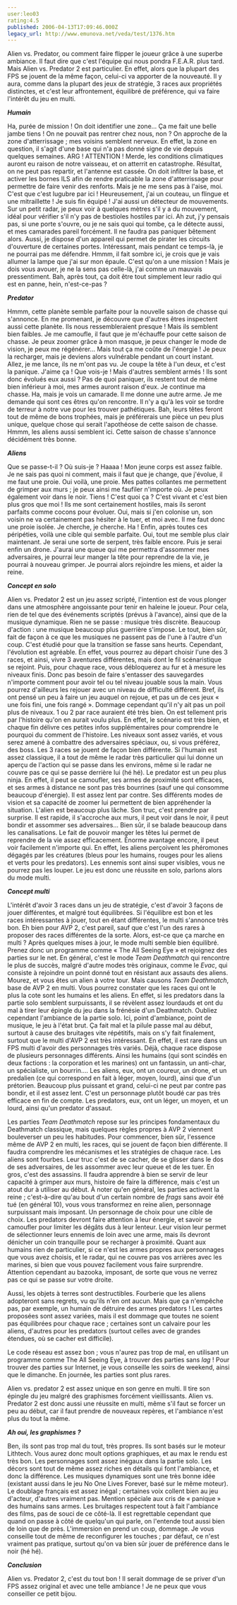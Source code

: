 ```yaml
---
user:leo03
rating:4.5
published: 2006-04-13T17:09:46.000Z
legacy_url: http://www.emunova.net/veda/test/1376.htm
---
```

Alien vs. Predator, ou comment faire flipper le joueur grâce à une superbe ambiance. Il faut dire que c'est l'équipe qui nous pondra F.E.A.R. plus tard. Mais Alien vs. Predator 2 est particulier. En effet, alors que la plupart des FPS se jouent de la même façon, celui-ci va apporter de la nouveauté. Il y aura, comme dans la plupart des jeux de stratégie, 3 races aux propriétés distinctes, et c'est leur affrontement, équilibré de préférence, qui va faire l'intérêt du jeu en multi.  

  

_**Humain**_  

  

Ha, purée de mission ! On doit identifier une zone... Ça me fait une belle jambe tiens ! On ne pouvait pas rentrer chez nous, non ? On approche de la zone d'atterrissage ; mes voisins semblent nerveux. En effet, la zone en question, il s'agit d'une base qui n'a pas donné signe de vie depuis quelques semaines. ARG ! ATTENTION ! Merde, les conditions climatiques auront eu raison de notre vaisseau, et on atterrit en catastrophe. Résultat, on ne peut pas repartir, et l'antenne est cassée. On doit infiltrer la base, et activer les bornes ILS afin de rendre praticable la zone d'atterrissage pour permettre de faire venir des renforts. Mais je ne me sens pas à l'aise, moi. C'est que c'est lugubre par ici ! Heureusement, j'ai un couteau, un flingue et une mitraillette ! Je suis fin équipé ! J'ai aussi un détecteur de mouvements. Sur un petit radar, je peux voir à quelques mètres s'il y a du mouvement, idéal pour vérifier s'il n'y pas de bestioles hostiles par ici. Ah zut, j'y pensais pas, si une porte s'ouvre, ou je ne sais quoi qui tombe, ça le détecte aussi, et mes camarades pareil forcément. Il ne faudra pas paniquer bêtement alors. Aussi, je dispose d'un appareil qui permet de pirater les circuits d'ouverture de certaines portes. Intéressant, mais pendant ce temps-là, je ne pourrai pas me défendre. Hmmm, il fait sombre ici, je crois que je vais allumer la lampe que j'ai sur mon épaule. C'est qu'on a une mission ! Mais je dois vous avouer, je ne la sens pas celle-là, j'ai comme un mauvais pressentiment. Bah, après tout, ça doit être tout simplement leur radio qui est en panne, hein, n'est-ce-pas ?  

  

_**Predator**_  

  

Hmmm, cette planète semble parfaite pour la nouvelle saison de chasse qui s'annonce. En me promenant, je découvre que d'autres êtres inspectent aussi cette planète. Ils nous ressembleraient presque ! Mais ils semblent bien faibles. Je me camoufle, il faut que je m'échauffe pour cette saison de chasse. Je peux zoomer grâce à mon masque, je peux changer le mode de vision, je peux me régénérer... Mais tout ça me coûte de l'énergie ! Je peux la recharger, mais je deviens alors vulnérable pendant un court instant. Allez, je me lance, ils ne m'ont pas vu. Je coupe la tête à l'un deux, et c'est la panique. J'aime ça ! Que vois-je ! Mais d'autres semblent armés ! Ils sont donc évolués eux aussi ? Pas de quoi paniquer, ils restent tout de même bien inférieur à moi, mes armes auront raison d'eux. Je continue ma chasse. Ha, mais je vois un camarade. Il me donne une autre arme. Je me demande qui sont ces êtres qu'on rencontre. Il n'y a qu'à les voir se tordre de terreur à notre vue pour les trouver pathétiques. Bah, leurs têtes feront tout de même de bons trophées, mais je préférerais une pièce un peu plus unique, quelque chose qui serait l'apothéose de cette saison de chasse. Hmmm, les aliens aussi semblent ici. Cette saison de chasse s'annonce décidément très bonne.  

  

_**Aliens**_  

  

Que se passe-t-il ? Où suis-je ? Haaaa ! Mon jeune corps est assez faible. Je ne sais pas quoi ni comment, mais il faut que je change, que j'évolue, il me faut une proie. Oui voilà, une proie. Mes pattes collantes me permettent de grimper aux murs ; je peux ainsi me faufiler n'importe où. Je peux également voir dans le noir. Tiens ! C'est quoi ça ? C'est vivant et c'est bien plus gros que moi ! Ils me sont certainement hostiles, mais ils seront parfaits comme cocons pour évoluer. Oui, mais si j'en colonise un, son voisin ne va certainement pas hésiter à le tuer, et moi avec. Il me faut donc une proie isolée. Je cherche, je cherche. Ha ! Enfin, après toutes ces péripéties, voilà une cible qui semble parfaite. Oui, tout me semble plus clair maintenant. Je serai une sorte de serpent, très faible encore. Puis je serai enfin un drone. J'aurai une queue qui me permettra d'assommer mes adversaires, je pourrai leur manger la tête pour reprendre de la vie, je pourrai à nouveau grimper. Je pourrai alors rejoindre les miens, et aider la reine.  

  

_**Concept en solo**_  

  

Alien vs. Predator 2 est un jeu assez scripté, l'intention est de vous plonger dans une atmosphère angoissante pour tenir en haleine le joueur. Pour cela, rien de tel que des événements scriptés (prévus à l'avance), ainsi que de la musique dynamique. Rien ne se passe : musique très discrète. Beaucoup d'action : une musique beaucoup plus guerrière s'impose. Le tout, bien sûr, fait de façon à ce que les musiques ne passent pas de l'une à l'autre d'un coup. C'est étudié pour que la transition se fasse sans heurts. Cependant, l'évolution est agréable. En effet, vous pourrez au départ choisir l'une des 3 races, et ainsi, vivre 3 aventures différentes, mais dont le fil scénaristique se rejoint. Puis, pour chaque race, vous débloquerez au fur et à mesure les niveaux finis. Donc pas besoin de faire s'entasser des sauvegardes n'importe comment pour avoir tel ou tel niveau jouable sous la main. Vous pourrez d'ailleurs les rejouer avec un niveau de difficulté différent. Bref, ils ont pensé un peu à faire un jeu auquel on rejoue, et pas un de ces jeux « une fois fini, une fois rangé ». Dommage cependant qu'il n'y ait pas un poil plus de niveaux. 1 ou 2 par race auraient été très bien. On est tellement pris par l'histoire qu'on en aurait voulu plus. En effet, le scénario est très bien, et chaque fin délivre ces petites infos supplémentaires pour comprendre le pourquoi du comment de l'histoire. Les niveaux sont assez variés, et vous serez amené à combattre des adversaires spéciaux, ou, si vous préférez, des boss. Les 3 races se jouent de façon bien différente. Si l'humain est assez classique, il a tout de même le radar très particulier qui lui donne un aperçu de l'action qui se passe dans les environs, même si le radar ne couvre pas ce qui se passe derrière lui (hé hé). Le predator est un peu plus ninja. En effet, il peut se camoufler, ses armes de proximité sont efficaces, et ses armes à distance ne sont pas très bourrines (sauf une qui consomme beaucoup d'énergie). Il est assez lent par contre. Ses différents modes de vision et sa capacité de zoomer lui permettent de bien appréhender la situation. L'alien est beaucoup plus lâche. Son truc, c'est prendre par surprise. Il est rapide, il s'accroche aux murs, il peut voir dans le noir, il peut bondir et assommer ses adversaires... Bien sûr, il se balade beaucoup dans les canalisations. Le fait de pouvoir manger les têtes lui permet de reprendre de la vie assez efficacement. Énorme avantage encore, il peut voir facilement n'importe qui. En effet, les aliens perçoivent les phéromones dégagés par les créatures (bleus pour les humains, rouges pour les aliens et verts pour les predators). Les ennemis sont ainsi super visibles, vous ne pourrez pas les louper. Le jeu est donc une réussite en solo, parlons alors du mode multi.  

  

_**Concept multi**_  

  

L'intérêt d'avoir 3 races dans un jeu de stratégie, c'est d'avoir 3 façons de jouer différentes, et malgré tout équilibrées. Si l'équilibre est bon et les races intéressantes à jouer, tout en étant différentes, le multi s'annonce très bon. Eh bien pour AVP 2, c'est pareil, sauf que c'est l'un des rares à proposer des races différentes de la sorte. Alors, est-ce que ça marche en multi ? Après quelques mises à jour, le mode multi semble bien équilibré. Prenez donc un programme comme « The All Seeing Eye » et rejoignez des parties sur le net. En général, c'est le mode _Team Deathmatch_ qui rencontre le plus de succès, malgré d'autre modes très originaux, comme le _Evac_, qui consiste à rejoindre un point donné tout en résistant aux assauts des aliens. Mourez, et vous êtes un alien à votre tour. Mais causons _Team Deathmatch_, base de AVP 2 en multi. Vous pourrez constater que les races qui ont le plus la cote sont les humains et les aliens. En effet, si les predators dans la partie solo semblent surpuissants, il se révèlent assez lourdauds et ont du mal à tirer leur épingle du jeu dans la frénésie d'un Deathmatch. Oubliez cependant l'ambiance de la partie solo. Ici, point d'ambiance, point de musique, le jeu à l'état brut. Ça fait mal et la pilule passe mal au début, surtout à cause des bruitages vite répétitifs, mais on s'y fait finalement, surtout que le multi d'AVP 2 est très intéressant. En effet, il est rare dans un FPS multi d'avoir des personnages très variés. Déjà, chaque race dispose de plusieurs personnages différents. Ainsi les humains (qui sont scindés en deux factions : la corporation et les marines) ont un fantassin, un anti-char, un spécialiste, un bourrin.... Les aliens, eux, ont un coureur, un drone, et un predalien (ce qui correspond en fait à léger, moyen, lourd), ainsi que d'un prétorien. Beaucoup plus puissant et grand, celui-ci ne peut par contre pas bondir, et il est assez lent. C'est un personnage plutôt boudé car pas très efficace en fin de compte. Les predators, eux, ont un léger, un moyen, et un lourd, ainsi qu'un predator d'assaut.  

  

Les parties _Team Deathmatch_ repose sur les principes fondamentaux du Deathmatch classique, mais quelques règles propres à AVP 2 viennent bouleverser un peu les habitudes. Pour commencer, bien sûr, l'essence même de AVP 2 en multi, les races, qui se jouent de façon bien différente. Il faudra comprendre les mécanismes et les stratégies de chaque race. Les aliens sont fourbes. Leur truc c'est de se cacher, de se glisser dans le dos de ses adversaires, de les assommer avec leur queue et de les tuer. En gros, c'est des assassins. Il faudra apprendre à bien se servir de leur capacité à grimper aux murs, histoire de faire la différence, mais c'est un atout dur à utiliser au début. À noter qu'en général, les parties activent la reine ; c'est-à-dire qu'au bout d'un certain nombre de _frags_ sans avoir été tué (en général 10), vous vous transformez en reine alien, personnage surpuissant mais imposant. Un personnage de choix pour une cible de choix. Les predators devront faire attention à leur énergie, et savoir se camoufler pour limiter les dégâts dus à leur lenteur. Leur vision leur permet de sélectionner leurs ennemis de loin avec une arme, mais ils devront dénicher un coin tranquille pour se recharger à proximité. Quant aux humains rien de particulier, si ce n'est les armes propres aux personnages que vous avez choisis, et le radar, qui ne couvre pas vos arrières avec les marines, si bien que vous pouvez facilement vous faire surprendre. Attention cependant au bazooka, imposant, de sorte que vous ne verrez pas ce qui se passe sur votre droite.  

  

Aussi, les objets à terres sont destructibles. Fourberie que les aliens adopteront sans regrets, vu qu'ils n'en ont aucun. Mais que ça n'empêche pas, par exemple, un humain de détruire des armes predators ! Les cartes proposées sont assez variées, mais il est dommage que toutes ne soient pas équilibrées pour chaque race ; certaines sont un calvaire pour les aliens, d'autres pour les predators (surtout celles avec de grandes étendues, où se cacher est difficile).  

  

Le code réseau est assez bon ; vous n'aurez pas trop de mal, en utilisant un programme comme The All Seeing Eye, à trouver des parties sans _lag_ ! Pour trouver des parties sur Internet, je vous conseille les soirs de weekend, ainsi que le dimanche. En journée, les parties sont plus rares.  

  

Alien vs. predator 2 est assez unique en son genre en multi. Il tire son épingle du jeu malgré des graphismes forcément vieillissants. Alien vs. Predator 2 est donc aussi une réussite en multi, même s'il faut se forcer un peu au début, car il faut prendre de nouveaux repères, et l'ambiance n'est plus du tout la même.  

  

_**Ah oui, les graphismes ?**_  

  

Ben, ils sont pas trop mal du tout, très propres. Ils sont basés sur le moteur Lithtech. Vous aurez donc moult options graphiques, et au max le rendu est très bon. Les personnages sont assez inégaux dans la partie solo. Les décors sont tout de même assez riches en détails qui font l'ambiance, et donc la différence. Les musiques dynamiques sont une très bonne idée (existant aussi dans le jeu No One Lives Forever, basé sur le même moteur). Le doublage français est assez inégal ; certaines voix collent bien au jeu d'acteur, d'autres vraiment pas. Mention spéciale aux cris de « panique » des humains sans armes. Les bruitages respectent tout à fait l'ambiance des films, pas de souci de ce côté-là. Il est regrettable cependant que quand on passe à côté de quelqu'un qui parle, on l'entende tout aussi bien de loin que de près. L'immersion en prend un coup, dommage. Je vous conseille tout de même de reconfigurer les touches ; par défaut, ce n'est vraiment pas pratique, surtout qu'on va bien sûr jouer de préférence dans le noir (hé hé).  

  

_**Conclusion**_  

  

Alien vs. Predator 2, c'est du tout bon ! Il serait dommage de se priver d'un FPS assez original et avec une telle ambiance ! Je ne peux que vous conseiller ce petit bijou.